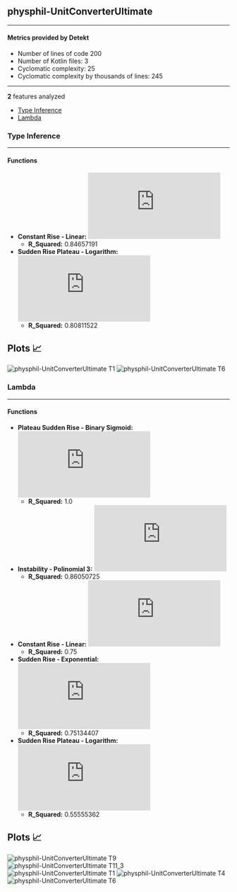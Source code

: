 ## physphil-UnitConverterUltimate
----
#### Metrics provided by Detekt
* Number of lines of code 200
* Number of Kotlin files: 3
* Cyclomatic complexity: 25
* Cyclomatic complexity by thousands of lines: 245 

----
**2** features analyzed

*	<a href="#type_inference">Type Inference</a> 
*	<a href="#lambda">Lambda</a> 


### <a name="type_inference">Type Inference</a>
----
#### Functions
* **Constant Rise - Linear:** ![equation](http://latex.codecogs.com/svg.latex?0.103846x%20&plus;%2016.89)
    * **R_Squared:** 0.84657191
* **Sudden Rise Plateau - Logarithm:** ![equation](http://latex.codecogs.com/svg.latex?2.262159%5Clog_%7B12.520559%7D%28x%29%20&plus;%2016.163323)
    * **R_Squared:** 0.80811522

**Plots** :chart_with_upwards_trend:
-----

![physphil-UnitConverterUltimate T1](../plots/physphil-UnitConverterUltimate_type_inference_T1.png)
![physphil-UnitConverterUltimate T6](../plots/physphil-UnitConverterUltimate_type_inference_T6.png)
### <a name="lambda">Lambda</a>
----
#### Functions
* **Plateau Sudden Rise - Binary Sigmoid:** ![equation](http://latex.codecogs.com/svg.latex?%5Cfrac%7B1.0%7D%7B1%20&plus;%20%5Cepsilon%5E%28-46.516528%28x%20-13.500073%29%29%7D%20&plus;%201.0)
    * **R_Squared:** 1.0
* **Instability - Polinomial 3:** ![equation](http://latex.codecogs.com/svg.latex?('-0.000564x%5E3%20&plus;0.022464x%5E2%20&plus;%20-0.185668x%20&plus;%201.310435',))
    * **R_Squared:** 0.86050725
* **Constant Rise - Linear:** ![equation](http://latex.codecogs.com/svg.latex?0.06x%20&plus;%200.7)
    * **R_Squared:** 0.75
* **Sudden Rise - Exponential:** ![equation](http://latex.codecogs.com/svg.latex?-146.892284x%5E%7B1.010804%7D%20&plus;%20-4.11164)
    * **R_Squared:** 0.75134407
* **Sudden Rise Plateau - Logarithm:** ![equation](http://latex.codecogs.com/svg.latex?1.028187%5Clog_%7B9.554286%7D%28x%29%20&plus;%200.423043)
    * **R_Squared:** 0.55555362

**Plots** :chart_with_upwards_trend:
-----

![physphil-UnitConverterUltimate T9](../plots/physphil-UnitConverterUltimate_lambda_T9.png)
![physphil-UnitConverterUltimate T11_3](../plots/physphil-UnitConverterUltimate_lambda_T11_3.png)
![physphil-UnitConverterUltimate T1](../plots/physphil-UnitConverterUltimate_lambda_T1.png)
![physphil-UnitConverterUltimate T4](../plots/physphil-UnitConverterUltimate_lambda_T4.png)
![physphil-UnitConverterUltimate T6](../plots/physphil-UnitConverterUltimate_lambda_T6.png)
